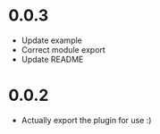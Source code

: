 # 0.0.3

- Update example
- Correct module export
- Update README

# 0.0.2

- Actually export the plugin for use :)
